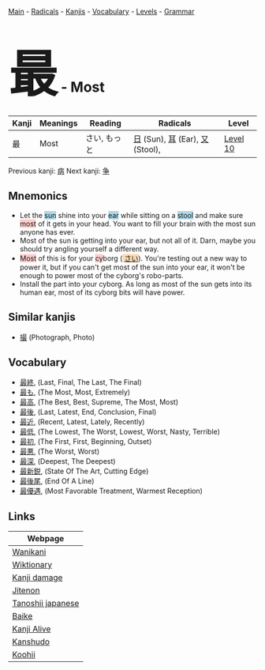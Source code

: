 <style> bigfont {font-size: 100px}</style>
[Main](../index.md) -
[Radicals](../radicals.md) -
[Kanjis](../kanjis.md) -
[Vocabulary](../vocabulary.md) -
[Levels](../levels.md) -
[Grammar](../grammar.md)
# <bigfont> 最</bigfont> - Most 

| Kanji | Meanings | Reading | Radicals | Level |
| --- | --- | --- | --- | --- |
| 最 | Most | さい, もっと | [日](../radicals/日.md) (Sun), [耳](../radicals/耳.md) (Ear), [又](../radicals/又.md) (Stool),  | [Level 10](../levels/wk_level10.md) |

Previous kanji: [病](病.md) Next kanji: [争](争.md) 

## Mnemonics
 * Let the <span style="background-color:#ADD8E6"> sun</span> shine into your <span style="background-color:#ADD8E6"> ear</span> while sitting on a <span style="background-color:#ADD8E6"> stool</span> and make sure <span style="background-color:#ffcccb"> most</span> of it gets in your head. You want to fill your brain with the most sun anyone has ever.
* Most of the sun is getting into your ear, but not all of it. Darn, maybe you should try angling yourself a different way. 
* <span style="background-color:#ffcccb"> Most</span> of this is for your <span style="background-color:#ffcccb"> cy</span>borg (<span style="background-color:#fed8b1"> [さい](https://jisho.org/search/さい)</span>). You're testing out a new way to power it, but if you can't get most of the sun into your ear, it won't be enough to power most of the cyborg's robo-parts.
* Install the part into your cyborg. As long as most of the sun gets into its human ear, most of its cyborg bits will have power.


## Similar kanjis
 * [撮](撮.md) (Photograph, Photo)


## Vocabulary
 * [最終](../vocabulary/最.md), (Last, Final, The Last, The Final)
* [最も](../vocabulary/最.md), (The Most, Most, Extremely)
* [最高](../vocabulary/最.md), (The Best, Best, Supreme, The Most, Most)
* [最後](../vocabulary/最.md), (Last, Latest, End, Conclusion, Final)
* [最近](../vocabulary/最.md), (Recent, Latest, Lately, Recently)
* [最低](../vocabulary/最.md), (The Lowest, The Worst, Lowest, Worst, Nasty, Terrible)
* [最初](../vocabulary/最.md), (The First, First, Beginning, Outset)
* [最悪](../vocabulary/最.md), (The Worst, Worst)
* [最深](../vocabulary/最.md), (Deepest, The Deepest)
* [最新鋭](../vocabulary/最.md), (State Of The Art, Cutting Edge)
* [最後尾](../vocabulary/最.md), (End Of A Line)
* [最優遇](../vocabulary/最.md), (Most Favorable Treatment, Warmest Reception)



## Links 

| Webpage |
| --- |
| [Wanikani          ](https://www.wanikani.com/kanji/最) |
| [Wiktionary        ](https://en.wiktionary.org/wiki/最) |
| [Kanji damage      ](http://www.kanjidamage.com/kanji/search?utf8=✓&q=最) |
| [Jitenon           ](https://jitenon.com/kanji/最) |
| [Tanoshii japanese ](https://www.tanoshiijapanese.com/dictionary/kanji.cfm?k=最) |
| [Baike             ](https://baike.baidu.com/item/最) |
| [Kanji Alive       ](https://app.kanjialive.com/最) |
| [Kanshudo          ](https://www.kanshudo.com/searchmn?q=最) |
| [Koohii            ](https://kanji.koohii.com/study/kanji/最) |
